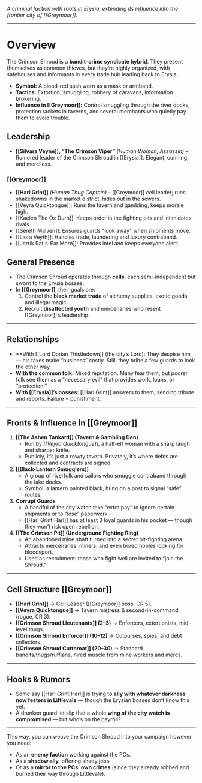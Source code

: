 _A criminal faction with roots in Erysia, extending its influence into the frontier city of [[Greymoor]]._

---
# **Overview**

The Crimson Shroud is a **bandit–crime syndicate hybrid**. They present themselves as common thieves, but they’re highly organized, with safehouses and informants in every trade hub leading back to Erysia.

- **Symbol:** A blood-red sash worn as a mask or armband.
- **Tactics:** Extortion, smuggling, robbery of caravans, information brokering.
- **Influence in [[Greymoor]]:** Control smuggling through the river docks, protection rackets in taverns, and several merchants who quietly pay them to avoid trouble.

## **Leadership**

- **[[Silvara Veyne]], “The Crimson Viper”** _(Human Woman, Assassin)_ – Rumored leader of the Crimson Shroud in [[Erysia]]. Elegant, cunning, and merciless.
### [[Greymoor]] 
- **[[Harl Grint]]** _(Human Thug Captain)_ – [[Greymoor]] cell leader; runs shakedowns in the market district, hides out in the sewers.
- [[Veyra Quicktongue]]: Runs the tavern and gambling, keeps morale high.
- [[Kaelen The Ox Durn]]: Keeps order in the fighting pits and intimidates rivals.
- [[Sereth Malven]]: Ensures guards "look away" when shipments move.
- [[Liora Veyth]]: Handles trade, laundering and luxury contraband.
- [[Jerrik Rat's-Ear Morn]]: Provides intel and keeps everyone alert. 
##  General Presence

- The Crimson Shroud operates through **cells**, each semi-independent but sworn to the Erysia bosses.
- In **[[Greymoor]]**, their goals are:
    1. Control the **black market trade** of alchemy supplies, exotic goods, and illegal magic.
    2. Recruit **disaffected youth** and mercenaries who resent [[Greymoor]]’s leadership.

---

## Relationships

- **With [[Lord Dorian Thistledown]] (the city’s Lord): They despise him — his taxes make “business” costly. Still, they bribe a few guards to look the other way.
- **With the common folk:** Mixed reputation. Many fear them, but poorer folk see them as a “necessary evil” that provides work, loans, or “protection.”
- **With [[Erysia]]’s bosses:** [[Harl Grint]] answers to them, sending tribute and reports. Failure = punishment.

---

## Fronts & Influence in [[Greymoor]]

1. **[[The Ashen Tankard]] (Tavern & Gambling Den)**
    - Run by _[[Veyra Quicktongue]]_, a half-elf woman with a sharp laugh and sharper knife.
    - Publicly, it’s just a rowdy tavern. Privately, it’s where debts are collected and contracts are signed.
2. **[[Black-Lantern Smugglers]]**
    - A group of riverfolk and sailors who smuggle contraband through the lake docks.
    - Symbol: a lantern painted black, hung on a post to signal “safe” routes.
3. **Corrupt Guards**
    - A handful of the city watch take “extra pay” to ignore certain shipments or to “lose” paperwork.
    - [[Harl Grint|Harl]] has at least 3 loyal guards in his pocket — though they won’t risk open rebellion.
4. **[[The Crimson Pit]] (Underground Fighting Ring)**
    - An abandoned mine shaft turned into a secret pit-fighting arena.
    - Attracts mercenaries, miners, and even bored nobles looking for bloodsport.
    - Used as recruitment: those who fight well are invited to “join the Shroud.”

---

## Cell Structure [[Greymoor]]

- **[[Harl Grint]]** → Cell Leader ([[Greymoor]] boss, CR 5).
- **[[Veyra Quicktongue]]** → Tavern mistress & second-in-command (rogue, CR 3).
- **[[Crimson Shroud Lieutenants]] (2–3)** → Enforcers, extortionists, mid-level thugs.
- **[[Crimson Shroud Enforcer]] (10–12)** → Cutpurses, spies, and debt collectors.
- **[[Crimson Shroud Cutthroat]] (20–30)** → Standard bandits/thugs/ruffians, hired muscle from mine workers and mercs.

---

## Hooks & Rumors

- Some say [[Harl Grint|Harl]] is trying to **ally with whatever darkness now festers in Littlevale** — though the Erysian bosses don’t know this yet.
- A drunken guard let slip that a whole **wing of the city watch is compromised** — but who’s on the payroll?

---

 This way, you can weave the Crimson Shroud into your campaign however you need:
- As an **enemy faction** working against the PCs.
- As a **shadow ally**, offering shady jobs.
- Or as a **mirror to the PCs’ own crimes** (since they already robbed and burned their way through Littlevale).